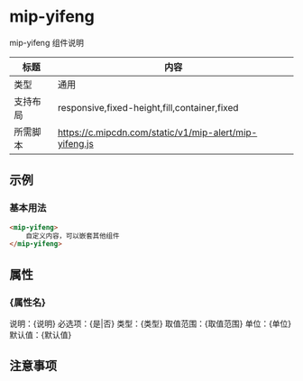 # mip-yifeng

mip-yifeng 组件说明

标题|内容
----|----
类型|通用
支持布局|responsive,fixed-height,fill,container,fixed
所需脚本|https://c.mipcdn.com/static/v1/mip-alert/mip-yifeng.js

## 示例

### 基本用法
```html
<mip-yifeng>
    自定义内容，可以嵌套其他组件
</mip-yifeng>
```

## 属性

### {属性名}

说明：{说明}
必选项：{是|否}
类型：{类型}
取值范围：{取值范围}
单位：{单位}
默认值：{默认值}

## 注意事项

